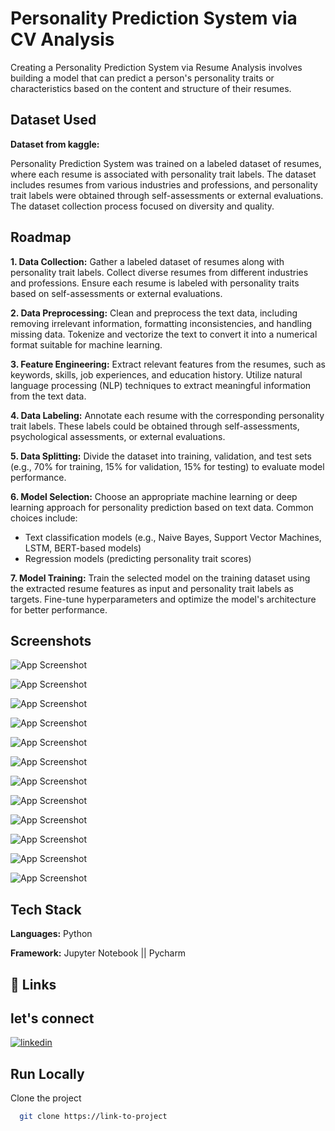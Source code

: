 
# Personality Prediction System via CV Analysis

Creating a Personality Prediction System via Resume Analysis involves building a model that can predict a person's personality traits or characteristics based on the content and structure of their resumes.


## Dataset Used

**Dataset from kaggle:** 

Personality Prediction System was trained on a labeled dataset of resumes, where each resume is associated with personality trait labels. The dataset includes resumes from various industries and professions, and personality trait labels were obtained through self-assessments or external evaluations. The dataset collection process focused on diversity and quality.
## Roadmap

**1. Data Collection:**
Gather a labeled dataset of resumes along with personality trait labels.
Collect diverse resumes from different industries and professions.
Ensure each resume is labeled with personality traits based on self-assessments or external evaluations.

**2. Data Preprocessing:**
Clean and preprocess the text data, including removing irrelevant information, formatting inconsistencies, and handling missing data.
Tokenize and vectorize the text to convert it into a numerical format suitable for machine learning.

**3. Feature Engineering:**
Extract relevant features from the resumes, such as keywords, skills, job experiences, and education history.
Utilize natural language processing (NLP) techniques to extract meaningful information from the text data.

**4. Data Labeling:**
Annotate each resume with the corresponding personality trait labels. These labels could be obtained through self-assessments, psychological assessments, or external evaluations.

**5. Data Splitting:**
Divide the dataset into training, validation, and test sets (e.g., 70% for training, 15% for validation, 15% for testing) to evaluate model performance.

**6. Model Selection:**
Choose an appropriate machine learning or deep learning approach for personality prediction based on text data. Common choices include:
- Text classification models (e.g., Naive Bayes, Support Vector Machines, LSTM, BERT-based models)
- Regression models (predicting personality trait scores)

**7. Model Training:**
Train the selected model on the training dataset using the extracted resume features as input and personality trait labels as targets. Fine-tune hyperparameters and optimize the model's architecture for better performance.
## Screenshots

![App Screenshot](https://github.com/Hiteshydv001/Personality-Prediction-System-via-CV-Analysis-codeclause/blob/main/Screenshot%20(90).png)

![App Screenshot](https://github.com/Hiteshydv001/Personality-Prediction-System-via-CV-Analysis-codeclause/blob/main/Screenshot%20(91).png?raw=true)

![App Screenshot](https://github.com/Hiteshydv001/Personality-Prediction-System-via-CV-Analysis-codeclause/blob/main/Screenshot%20(92).png?raw=true)

![App Screenshot](https://github.com/Hiteshydv001/Personality-Prediction-System-via-CV-Analysis-codeclause/blob/main/Screenshot%20(93).png?raw=true)

![App Screenshot](https://github.com/Hiteshydv001/Personality-Prediction-System-via-CV-Analysis-codeclause/blob/main/Screenshot%20(94).png?raw=true)

![App Screenshot](https://github.com/Hiteshydv001/Personality-Prediction-System-via-CV-Analysis-codeclause/blob/main/Screenshot%20(95).png?raw=true)

![App Screenshot](https://github.com/Hiteshydv001/Personality-Prediction-System-via-CV-Analysis-codeclause/blob/main/Screenshot%20(96).png?raw=true)

![App Screenshot](https://github.com/Hiteshydv001/Personality-Prediction-System-via-CV-Analysis-codeclause/blob/main/Screenshot%20(97).png?raw=true)

![App Screenshot](https://github.com/Hiteshydv001/Personality-Prediction-System-via-CV-Analysis-codeclause/blob/main/Screenshot%20(98).png?raw=true)

![App Screenshot](https://github.com/Hiteshydv001/Personality-Prediction-System-via-CV-Analysis-codeclause/blob/main/Screenshot%20(99).png?raw=true)

![App Screenshot](https://github.com/Hiteshydv001/Personality-Prediction-System-via-CV-Analysis-codeclause/blob/main/Screenshot%20(100).png?raw=true)

![App Screenshot](https://github.com/Hiteshydv001/Personality-Prediction-System-via-CV-Analysis-codeclause/blob/main/Screenshot%20(101).png?raw=true)



## Tech Stack

**Languages:** Python 

**Framework:** Jupyter Notebook || Pycharm 



## 🔗 Links
## let's connect
[![linkedin](https://img.shields.io/badge/linkedin-0A66C2?style=for-the-badge&logo=linkedin&logoColor=white)](https://www.linkedin.com/)



## Run Locally

Clone the project

```bash
  git clone https://link-to-project
```
```Go to the project directory
```


